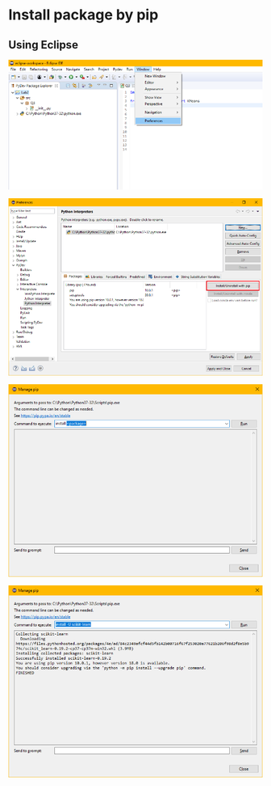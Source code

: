 # Install package by pip

## Using Eclipse

![](../.gitbook/assets/image%20%2813%29.png)

![](../.gitbook/assets/image%20%2827%29.png)

![](../.gitbook/assets/image%20%2856%29.png)

![](../.gitbook/assets/image%20%2821%29.png)

